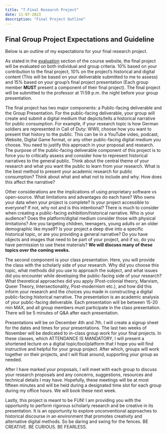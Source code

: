 ```yaml
---
title: "7.Final Research Project"
date: 11-07-2023
description: "Final Project Outline"
---
```


## Final Group Project Expectations and Guideline

Below is an outline of my expectations for your final research project. 

As stated in the [evaluation](<[4. Evaluation – HIST3812a](https://digitalbyzantine.netlify.app/docs/4-evaluation/#5-final-project)>) section of the course website, the final project will be evaluated on both individual and group criteria. 10% based on your contribution to the final project, 10% on the project’s historical and digital content (This will be based on your deliverable submitted to me to assess) and 15% based on your group’s final project presentation (Each group member **MUST** present a component of their final project). The final project will be submitted to the professor at 11:59 p.m. the night before your group presentation.

The final project has two major components: a Public-facing deliverable and the Group Presentation. For the public-facing deliverable, your group will create and submit a digital medium that depicts/tells a historical narrative for public consumption. For example, if your research topic is how German soldiers are represented in Call of Duty: WWII, choose how you want to present that history to the public. This can be in a YouTube video, podcast, Website, Digital Game format, or any other public-facing digital medium you choose. You need to justify this approach in your proposal and research. The purpose of the public-facing deliverable component of this project is to force you to critically assess and consider how to represent historical narratives to the general public. Think about the central theme of your research and what you want the public to learn from your research. What is the best method to present your academic research for public consumption? Think about what and what not to include and why. How does this affect the narrative?

Other considerations are the implications of using proprietary software vs open-source. What limitations and advantages do each have? Who owns your data when your project is complete? Is your project accessible to everyone? If not, why not and is this intentional? There is much to consider when creating a public-facing exhibition/historical narrative. Who is your audience? Does the platform/digital medium consider those with physical limitations? Are you targeting children, teenagers, young adults or an older demographic like myself? Is your project a deep dive into a specific historical topic, or are you providing a general narrative? Do you have objects and images that need to be part of your project, and if so, do you have permission to use these materials? **We will discuss many of these topics over the coming weeks.**

The second component is your class presentation. Here, you will provide the class with the scholarly side of your research. Why did you choose this topic, what methods did you use to approach the subject, and what issues did you encounter while developing the public-facing side of your research? What theoretical approaches did you apply (Post-colonial theory, Marxism, Queer Theory, Intersectionality, Post-modernism etc.), and how did this inform your research and the choices you made in constructing a digital public-facing historical narrative.  The presentation is an academic analysis of your public-facing deliverable. Each presentation will be between 15-20 min MAX, and all group members must participate in the class presentation. There will be 5 minutes of Q&A after each presentation. 

Presentations will be on December 4th and 7th. I will create a signup sheet for the dates and times for your presentations. The last two weeks of November will be dedicated to in-class group work for your final projects. In these classes, which ATTENDANCE IS MANDATORY, I will present a shortened lecture on a digital topic/tool/platform that I hope you will find instructive and helpful for your group project. After which, groups will work together on their projects, and I will float around, supporting your group as needed.  

After I have marked your proposals, I will meet with each group to discuss your research proposals and any concerns, suggestions, resources and technical details I may have. Hopefully, these meetings will be at most fifteen minutes and will be held during a designated time slot for each group during my office hours. We will book these next week. 

Lastly, this project is meant to be FUN! I am providing you with the opportunity to perform rigorous scholarly research and be creative in its presentation. It is an opportunity to explore unconventional approaches to historical discourse in an environment that promotes creativity and alternative digital methods. So be daring and swing for the fences. BE CREATIVE. BE CURIOUS. BE FEARLESS.  

